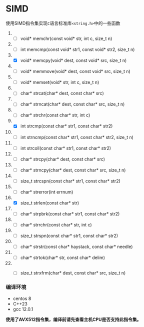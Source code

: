 # SIMD
使用SIMD指令集实现`C`语言标准库`<string.h>`中的一些函数
1. - [ ] void* memchr(const void* str, int c, size_t n)
2. - [ ] int memcmp(const void* str1, const void* str2, size_t n)
3. - [X]	void* memcpy(void* dest, const void* src, size_t n)
4. - [ ]	void* memmove(void* dest, const void* src, size_t n)
5. - [ ]	void* memset(void* str, int c, size_t n)
6. - [ ]	char* strcat(char* dest, const char* src)
7. - [ ]	char* strncat(char* dest, const char* src, size_t n)
8. - [ ]	char* strchr(const char* str, int c)
9. - [X]	int strcmp(const char* str1, const char* str2)
10. - [ ]	int strncmp(const char* str1, const char* str2, size_t n)
11. - [ ]	int strcoll(const char* str1, const char* str2)
12. - [ ]	char* strcpy(char* dest, const char* src)
13. - [ ]	char* strncpy(char* dest, const char* src, size_t n)
14. - [ ]	size_t strcspn(const char* str1, const char* str2)
15. - [ ]	char* strerror(int errnum)
16. - [X]	size_t strlen(const char* str)
17. - [ ]	char* strpbrk(const char* str1, const char* str2)
18. - [ ]	char* strrchr(const char* str, int c)
19. - [ ]	size_t strspn(const char* str1, const char* str2)
20. - [ ]	char* strstr(const char* haystack, const char* needle)
21. - [ ]	char* strtok(char* str, const char* delim)
22. - [ ]	size_t strxfrm(char* dest, const char* src, size_t n)


### 编译环境
- centos 8
- C++23
- gcc 12.0.1

**使用了AVX512指令集，编译前请先查看主机CPU是否支持此指令集。**
